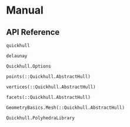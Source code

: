 # Manual

## API Reference

```@docs
quickhull
```

```@docs
delaunay
```

```@docs
Quickhull.Options
```

```@docs
points(::Quickhull.AbstractHull)
```

```@docs
vertices(::Quickhull.AbstractHull)
```

```@docs
facets(::Quickhull.AbstractHull)
```

```@docs
GeometryBasics.Mesh(::Quickhull.AbstractHull)
```

```@docs
Quickhull.PolyhedraLibrary
```
